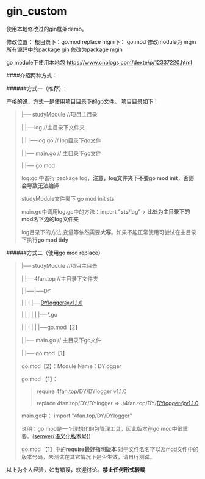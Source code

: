 # gin_custom

使用本地修改过的gin框架demo。

修改位置：
  根目录下：go.mod   replace
  mgin下： go.mod 修改module为 mgin
            所有源码中的package gin 修改为package mgin


go module下使用本地包
https://www.cnblogs.com/dexte/p/12337220.html

####介绍两种方式：

######方式一（推荐）:

严格的说，方式一是使用项目目录下的go文件。
项目目录如下：

>|── studyModule						//项目主目录
>
>|	|──log									//主目录下文件夹
>
>|	|		|──log.go					// log目录下go文件
>
>|	|── main.go							// 主目录下go文件
>
>|	|── go.mod
>
>log.go 中首行 package log，**注意，log文件夹下不要go mod init，否则会导致无法编译**
>
>studyModule文件夹下 go mod init sts
>
>main.go中调用log.go中的方法：import "**sts**/log"-> **此处为主目录下的mod名下边的log文件夹**
>
>log目录下的方法,变量等依然需要**大写**。如果不能正常使用可尝试在主目录下执行**go mod tidy**

######方式二（使用go mod replace）

>|── studyModule						//项目主目录
>
>|	|──4fan.top									//主目录下文件夹
>
>|	|──|──DY
>
>|	|	|	|──DYlogger@v1.1.0
>
>|	|	|	|	|	|──*.go
>
>|	|	|	|	|	|──go.mod【2】
>
>|	|── main.go							// 主目录下go文件
>
>|	|── go.mod【1】
>
>go.mod【2】：Module Name：DYlogger
>
>go.mod 【1】：
>
>>require 4fan.top/DY/DYlogger	v1.1.0
>>
>>replace 4fan.top/DY/DYlogger	=>	./4fan.top/DY/DYlogger@v1.1.0
>
>main.go中：	import "4fan.top/DY/DYlogger"
>
>说明：go mod是一个理想化的包管理工具，因此版本在go mod中很重要。([semver(语义化版本号)]( https://segmentfault.com/a/1190000014405355 ))
>
>go.mod 【1】中的**require最好指明版本** 对于文件名名字以及mod文件中的版本号码，未测试在其它情况下是否生效，请自行测试。

以上为个人经验，如有错误，欢迎讨论。**禁止任何形式转载**

